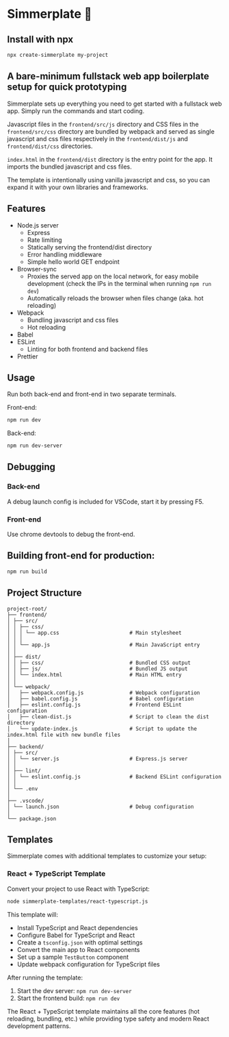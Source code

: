 # Simmerplate 🍳

## Install with npx

```bash
npx create-simmerplate my-project
```

## A bare-minimum fullstack web app boilerplate setup for quick prototyping

Simmerplate sets up everything you need to get started with a fullstack web app. Simply run the commands and start coding.

Javascript files in the `frontend/src/js` directory and CSS files in the `frontend/src/css` directory are bundled by webpack and served as single javascript and css files respectively in the `frontend/dist/js` and `frontend/dist/css` directories.

`index.html` in the `frontend/dist` directory is the entry point for the app. It imports the bundled javascript and css files.

The template is intentionally using vanilla javascript and css, so you can expand it with your own libraries and frameworks.

## Features

-   Node.js server
    -   Express
    -   Rate limiting
    -   Statically serving the frontend/dist directory
    -   Error handling middleware
    -   Simple hello world GET endpoint
-   Browser-sync
    -   Proxies the served app on the local network, for easy mobile development (check the IPs in the terminal when running `npm run dev`)
    -   Automatically reloads the browser when files change (aka. hot reloading)
-   Webpack
    -   Bundling javascript and css files
    -   Hot reloading
-   Babel
-   ESLint
    -   Linting for both frontend and backend files
-   Prettier

## Usage
Run both back-end and front-end in two separate terminals.

Front-end:
```bash
npm run dev
```

Back-end:
```bash
npm run dev-server
```

## Debugging

### Back-end
A debug launch config is included for VSCode, start it by pressing F5.

### Front-end
Use chrome devtools to debug the front-end.

## Building front-end for production:

```bash
npm run build
```


## Project Structure
```
project-root/
├── frontend/
│ ├── src/
│ │ ├── css/
│ │ │ └── app.css                       # Main stylesheet
│ │ │
│ │ └── app.js                          # Main JavaScript entry
│ │
│ ├── dist/
│ │ ├── css/                            # Bundled CSS output
│ │ ├── js/                             # Bundled JS output
│ │ └── index.html                      # Main HTML entry
│ │
│ └── webpack/
│   ├── webpack.config.js               # Webpack configuration
│   ├── babel.config.js                 # Babel configuration
│   ├── eslint.config.js                # Frontend ESLint configuration
│   ├── clean-dist.js                   # Script to clean the dist directory
│   └── update-index.js                 # Script to update the index.html file with new bundle files
│
├── backend/
│ ├── src/
│ │ └── server.js                       # Express.js server
│ │
│ ├── lint/
│ │ └── eslint.config.js                # Backend ESLint configuration
│ │
│ └── .env
│
├── .vscode/
│ └── launch.json                       # Debug configuration
│
└── package.json
```

## Templates

Simmerplate comes with additional templates to customize your setup:

### React + TypeScript Template

Convert your project to use React with TypeScript:

```bash
node simmerplate-templates/react-typescript.js
```

This template will:
- Install TypeScript and React dependencies
- Configure Babel for TypeScript and React
- Create a `tsconfig.json` with optimal settings
- Convert the main app to React components
- Set up a sample `TestButton` component
- Update webpack configuration for TypeScript files

After running the template:
1. Start the dev server: `npm run dev-server`
2. Start the frontend build: `npm run dev`

The React + TypeScript template maintains all the core features (hot reloading, bundling, etc.) while providing type safety and modern React development patterns.